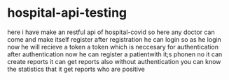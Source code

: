 # hospital-api-testing
here i have make an restful api of hospital-covid
so here any doctor can come and make itself register
after registration he can login so as he login now he will recieve a token a token which is neccesary for authentication
after authentication now he can register a patientwith it;s phonen no 
it can create reports
it can get reports
also without authentication you can know the statistics that it get reports who are positive
